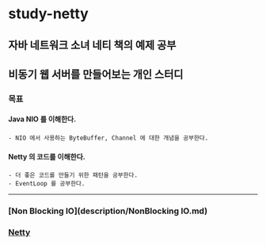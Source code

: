 
# study-netty

## 자바 네트워크 소녀 네티 책의 예제 공부
## 비동기 웹 서버를 만들어보는 개인 스터디

### 목표

#### Java NIO 를 이해한다.
    - NIO 에서 사용하는 ByteBuffer, Channel 에 대한 개념을 공부한다.

#### Netty 의 코드를 이해한다.
    - 더 좋은 코드를 만들기 위한 패턴을 공부한다.
    - EventLoop 를 공부한다.

<hr>

### [Non Blocking IO](description/NonBlocking IO.md)

### [Netty](description/Netty.md)
